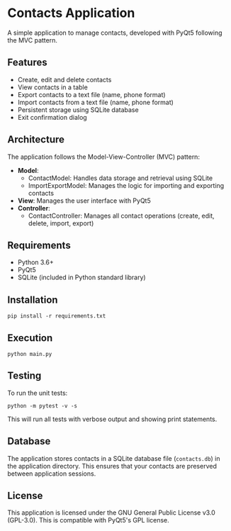 # Contacts Application

A simple application to manage contacts, developed with PyQt5 following the MVC pattern.

## Features

- Create, edit and delete contacts
- View contacts in a table
- Export contacts to a text file (name, phone format)
- Import contacts from a text file (name, phone format)
- Persistent storage using SQLite database
- Exit confirmation dialog

## Architecture

The application follows the Model-View-Controller (MVC) pattern:

- **Model**:
  - ContactModel: Handles data storage and retrieval using SQLite
  - ImportExportModel: Manages the logic for importing and exporting contacts
- **View**: Manages the user interface with PyQt5
- **Controller**:
  - ContactController: Manages all contact operations (create, edit, delete, import, export)

## Requirements

- Python 3.6+
- PyQt5
- SQLite (included in Python standard library)

## Installation

```
pip install -r requirements.txt
```

## Execution

```
python main.py
```

## Testing

To run the unit tests:

```
python -m pytest -v -s
```

This will run all tests with verbose output and showing print statements.

## Database

The application stores contacts in a SQLite database file (`contacts.db`) in the application directory. This ensures that your contacts are preserved between application sessions.

## License

This application is licensed under the GNU General Public License v3.0 (GPL-3.0). This is compatible with PyQt5's GPL license.
